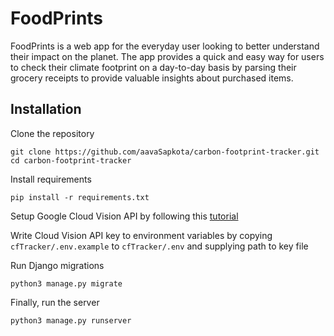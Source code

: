 # FoodPrints
FoodPrints is a web app for the everyday user looking to better understand their impact on the planet. The app provides a quick and easy way for users to check their climate footprint on a day-to-day basis by parsing their grocery receipts to provide valuable insights about purchased items.

## Installation
Clone the repository
```
git clone https://github.com/aavaSapkota/carbon-footprint-tracker.git
cd carbon-footprint-tracker
```
Install requirements
```
pip install -r requirements.txt
```
Setup Google Cloud Vision API by following this [tutorial](https://cloud.google.com/vision/docs/before-you-begin)

Write Cloud Vision API key to environment variables by copying `cfTracker/.env.example` to `cfTracker/.env` and supplying path to key file

Run Django migrations
```
python3 manage.py migrate
```
Finally, run the server
```
python3 manage.py runserver
```